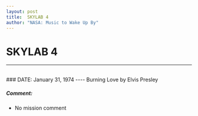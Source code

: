 ```yaml
---
layout: post
title:  SKYLAB 4
author: "NASA: Music to Wake Up By"
---
```


# SKYLAB 4
----
<br/>
### DATE: January 31, 1974
----
Burning Love by Elvis Presley

##### Comment:
* No mission comment
